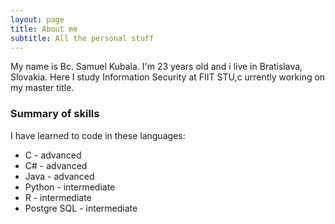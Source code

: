```yaml
---
layout: page
title: About me
subtitle: All the personal stuff
---
```


My name is Bc. Samuel Kubala. I'm 23 years old and i live in Bratislava, Slovakia. Here I study Information Security at FIIT STU,c urrently working on my master title. 

### Summary of skills
I have learned to code in these languages:

- C - advanced
- C# - advanced
- Java - advanced
- Python - intermediate
- R - intermediate
- Postgre SQL - intermediate


